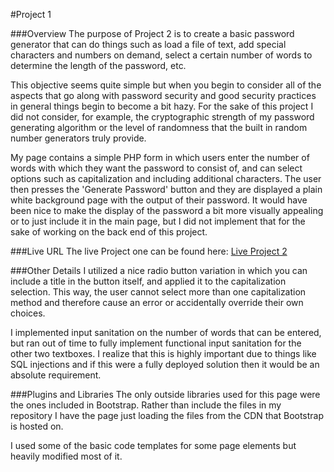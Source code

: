 #Project 1

###Overview
The purpose of Project 2 is to create a basic password generator that can do things such as load a file of text, add special
characters and numbers on demand, select a certain number of words to determine the length of the password, etc.

This objective seems quite simple but when you begin to consider all of the aspects that go along with password security and good security practices in general
things begin to become a bit hazy. For the sake of this project I did not consider, for example, the cryptographic strength of my password generating algorithm
or the level of randomness that the built in random number generators truly provide.

My page contains a simple PHP form in which users enter the number of words with which they want the password to consist of, and can select options such as capitalization and including additional characters.
The user then presses the 'Generate Password' button and they are displayed a plain white background page with the output of their password. It would have been nice to make the display of the password a bit more visually appealing
or to just include it in the main page, but I did not implement that for the sake of working on the back end of this project.

###Live URL
The live Project one can be found here: 
[Live Project 2](p2.benorman.com)

###Other Details
I utilized a nice radio button variation in which you can include a title in the button itself, and applied it to the capitalization selection.
This way, the user cannot select more than one capitalization method and therefore cause an error or accidentally override their own choices.

I implemented input sanitation on the number of words that can be entered, but ran out of time to fully implement functional input sanitation for the other two textboxes.
I realize that this is highly important due to things like SQL injections and if this were a fully deployed solution then it would be an absolute requirement.


###Plugins and Libraries
The only outside libraries used for this page were the ones included in Bootstrap.
Rather than include the files in my repository I have the page just loading the files from the CDN that Bootstrap is hosted on.

I used some of the basic code templates for some page elements but heavily modified most of it.
